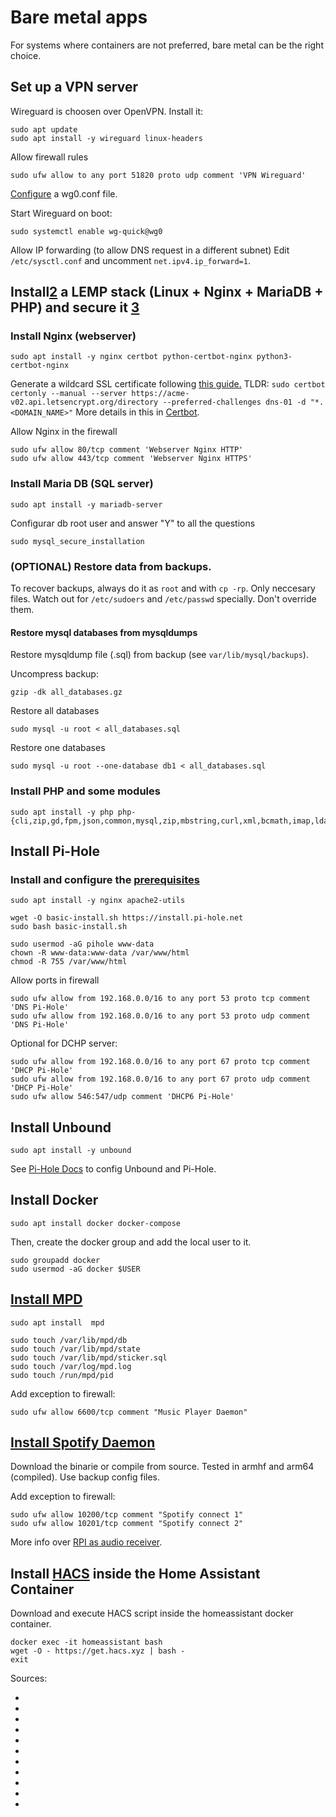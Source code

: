 # Bare metal apps
For systems where containers are not preferred, bare metal can be the right choice.


## Set up a VPN server
Wireguard is choosen over OpenVPN. Install it:
```
sudo apt update
sudo apt install -y wireguard linux-headers
```

Allow firewall rules
```
sudo ufw allow to any port 51820 proto udp comment 'VPN Wireguard'
```

[Configure][1] a wg0.conf file. 

Start Wireguard on boot:
```
sudo systemctl enable wg-quick@wg0
```

Allow IP forwarding (to allow DNS request in a different subnet)
Edit `/etc/sysctl.conf` and uncomment `net.ipv4.ip_forward=1`.


## Install[2] a LEMP stack (Linux + Nginx + MariaDB + PHP) and secure it [3]
### Install Nginx (webserver)
```
sudo apt install -y nginx certbot python-certbot-nginx python3-certbot-nginx
```

Generate a wildcard SSL certificate following [this guide.][4]
TLDR: `sudo certbot certonly --manual --server https://acme-v02.api.letsencrypt.org/directory --preferred-challenges dns-01 -d "*.<DOMAIN_NAME>"`
More details in this in [Certbot][5].

Allow Nginx in the firewall
```
sudo ufw allow 80/tcp comment 'Webserver Nginx HTTP'
sudo ufw allow 443/tcp comment 'Webserver Nginx HTTPS'
```


### Install Maria DB (SQL server)
```
sudo apt install -y mariadb-server
```

Configurar db root user and answer "Y" to all the questions
```
sudo mysql_secure_installation
```

###  (OPTIONAL) Restore data from backups.
To recover backups, always do it as `root` and with `cp -rp`. Only neccesary files. Watch out for `/etc/sudoers` and `/etc/passwd` specially. Don't override them.

#### Restore mysql databases from mysqldumps
Restore mysqldump file (.sql) from backup (see `var/lib/mysql/backups`).

Uncompress backup:
```
gzip -dk all_databases.gz
```

Restore all databases
```
sudo mysql -u root < all_databases.sql
```

Restore one databases
```
sudo mysql -u root --one-database db1 < all_databases.sql
```


### Install PHP and some modules
```
sudo apt install -y php php-{cli,zip,gd,fpm,json,common,mysql,zip,mbstring,curl,xml,bcmath,imap,ldap,intl,gmp,imagick,cgi,sqlite3}
```


## Install Pi-Hole
### Install and configure the [prerequisites][6]
```
sudo apt install -y nginx apache2-utils
```

```
wget -O basic-install.sh https://install.pi-hole.net
sudo bash basic-install.sh

sudo usermod -aG pihole www-data
chown -R www-data:www-data /var/www/html
chmod -R 755 /var/www/html
```

Allow ports in firewall
```
sudo ufw allow from 192.168.0.0/16 to any port 53 proto tcp comment 'DNS Pi-Hole'
sudo ufw allow from 192.168.0.0/16 to any port 53 proto udp comment 'DNS Pi-Hole'
```

Optional for DCHP server:
```
sudo ufw allow from 192.168.0.0/16 to any port 67 proto tcp comment 'DHCP Pi-Hole'
sudo ufw allow from 192.168.0.0/16 to any port 67 proto udp comment 'DHCP Pi-Hole'
sudo ufw allow 546:547/udp comment 'DHCP6 Pi-Hole'
```

## Install Unbound
```
sudo apt install -y unbound
```

See [Pi-Hole Docs][7] to config Unbound and Pi-Hole.

## Install Docker
```
sudo apt install docker docker-compose
```

Then, create the docker group and add the local user to it.
```
sudo groupadd docker
sudo usermod -aG docker $USER
```

## [Install MPD][8]
```
sudo apt install  mpd

sudo touch /var/lib/mpd/db
sudo touch /var/lib/mpd/state
sudo touch /var/lib/mpd/sticker.sql
sudo touch /var/log/mpd.log
sudo touch /run/mpd/pid
```

Add exception to firewall:
```
sudo ufw allow 6600/tcp comment "Music Player Daemon"
```

## [Install Spotify Daemon][9]
Download the binarie or compile from source. Tested in armhf and arm64 (compìled).
Use backup config files.

Add exception to firewall:
```
sudo ufw allow 10200/tcp comment "Spotify connect 1"
sudo ufw allow 10201/tcp comment "Spotify connect 2"
```
More info over [RPI as audio receiver][10].


## Install [HACS][11] inside the Home Assistant Container
Download and execute HACS script inside the homeassistant docker container.
```
docker exec -it homeassistant bash
wget -O - https://get.hacs.xyz | bash -
exit
```


Sources:
- [1]: https://www.wireguard.com/quickstart/
- [2]: https://www.digitalocean.com/community/tutorials/how-to-install-linux-apache-mariadb-php-lamp-stack-on-debian-10
- [3]: https://www.digitalocean.com/community/tutorials/how-to-secure-nginx-with-let-s-encrypt-on-debian-10
- [4]: https://medium.com/@alitou/getting-a-wildcard-ssl-certificate-using-certbot-and-deploy-on-nginx-15b8ffa34157
- [5]: https://certbot.eff.org/lets-encrypt/debianbuster-nginx
- [6]: https://docs.pi-hole.net/guides/webserver/nginx/
- [7]: https://docs.pi-hole.net/guides/dns/unbound/
- [8]: https://wiki.archlinux.org/title/Music_Player_Daemon_(Espa%C3%B1ol)#Procedimiento_de_Instalaci%C3%B3n_del_demonio
- [9]: https://github.com/Spotifyd/spotifyd
- [10]: https://github.com/nicokaiser/rpi-audio-receiver
- [11]: https://hacs.xyz/docs/setup/download#option-2-run-the-downloader-inside-the-container
